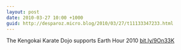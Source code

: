 ```yaml
---
layout: post
date: 2010-03-27 10:00 +1000
guid: http://desparoz.micro.blog/2010/03/27/t11133347233.html
---
```

The Kengokai Karate Dojo supports Earth Hour 2010 [bit.ly/9On33K](http://bit.ly/9On33K)

